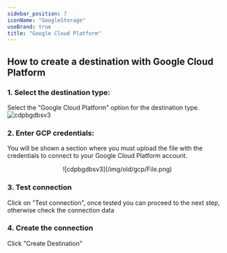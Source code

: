 ```yaml
---
sidebar_position: 7
iconName: "GoogleStorage"
useBrand: true
title: "Google Cloud Platform"
---
```


## How to create a destination with Google Cloud Platform
### 1. Select the destination type:
Select the "Google Cloud Platform" option for the destination type.
![cdpbgdbsv3](/img/old/gcp/cdpbgdbsv3.png)


### 2. Enter GCP credentials:
You will be shown a section where you must upload the file with the credentials to connect to your Google Cloud Platform account.
<p align="center">
![cdpbgdbsv3](/img/old/gcp/File.png)
</p>


### 3. Test connection
Click on "Test connection", once tested you can proceed to the next step, otherwise check the connection data

### 4. Create the connection
Click "Create Destination"
